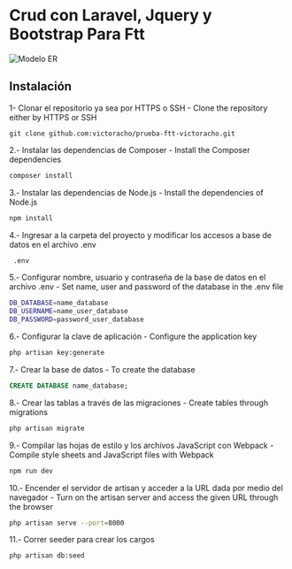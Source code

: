 # Crud con Laravel, Jquery y Bootstrap Para Ftt

![Modelo ER]("https://ibb.co/N78T6Fd")

## Instalación
1- Clonar el repositorio ya sea por HTTPS o SSH - Clone the repository either by HTTPS or SSH
```
git clone github.com:victoracho/prueba-ftt-victoracho.git
```

2.- Instalar las dependencias de Composer - Install the Composer dependencies
```bash
composer install
```

3.- Instalar las dependencias de Node.js - Install the dependencies of Node.js
```bash
npm install
```

4.- Ingresar a la carpeta del proyecto y modificar los accesos a base de datos en el archivo .env
```bash
 .env
```

5.- Configurar nombre, usuario y contraseña de la base de datos en el archivo .env - Set name, user and password of the database in the .env file
```bash
DB_DATABASE=name_database
DB_USERNAME=name_user_database
DB_PASSWORD=password_user_database
```

6.- Configurar la clave de aplicación - Configure the application key

```bash
php artisan key:generate
```

7.- Crear la base de datos - To create the database
```sql
CREATE DATABASE name_database;
```

8.- Crear las tablas a través de las migraciones - Create tables through migrations
```bash
php artisan migrate
```

9.- Compilar las hojas de estilo y los archivos JavaScript con Webpack - Compile style sheets and JavaScript files with Webpack
```bash
npm run dev
```

10.- Encender el servidor de artisan y acceder a la URL dada por medio del navegador - Turn on the artisan server and access the given URL through the browser

```bash
php artisan serve --port=8000
```


11.- Correr seeder para crear los cargos

```bash
php artisan db:seed
```


